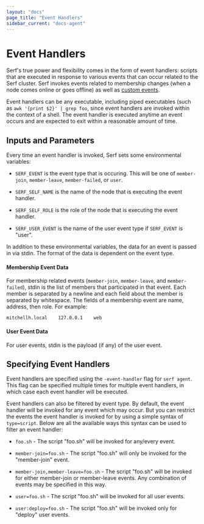 ```yaml
---
layout: "docs"
page_title: "Event Handlers"
sidebar_current: "docs-agent"
---
```


# Event Handlers

Serf's true power and flexibility comes in the form of event handlers:
scripts that are executed in response to various events that can occur
related to the Serf cluster. Serf invokes events related to membership
changes (when a node comes online or goes offline) as well as
[custom events](/docs/commands/event.html).

Event handlers can be any executable, including piped executables (such
as `awk '{print $2}' | grep foo`, since event handlers are invoked within
the context of a shell. The event handler is executed anytime an event
occurs and are expected to exit within a reasonable amount of time.

## Inputs and Parameters

Every time an event handler is invoked, Serf sets some environmental
variables:

* `SERF_EVENT` is the event type that is occuring. This will be one of
  `member-join`, `member-leave`, `member-failed`, or `user`.

* `SERF_SELF_NAME` is the name of the node that is executing the event handler.

* `SERF_SELF_ROLE` is the role of the node that is executing the event handler.

* `SERF_USER_EVENT` is the name of the user event type if `SERF_EVENT` is
  "user".

In addition to these environmental variables, the data for an event is passed
in via stdin. The format of the data is dependent on the event type.

#### Membership Event Data

For membership related events (`member-join`, `member-leave`, and `member-failed`),
stdin is the list of members that participated in that event. Each member is
separated by a newline and each field about the member is separated by
whitespace. The fields of a membership event are name, address, then role.
For example:

```
mitchellh.local    127.0.0.1    web
```

#### User Event Data

For user events, stdin is the payload (if any) of the user event.

## Specifying Event Handlers

Event handlers are specified using the `-event-handler` flag for
`serf agent`. This flag can be specified multiple times for multiple
event handlers, in which case each event handler will be executed.

Event handlers can also be filtered by event type. By default, the event
handler will be invoked for any event which may occur. But you can restrict
the events the event handler is invoked for by using a simple syntax
of `type=script`. Below are all the available ways this syntax can be
used to filter an event handler:

* `foo.sh` - The script "foo.sh" will be invoked for any/every event.

* `member-join=foo.sh` - The script "foo.sh" will only be invoked for the
  "member-join" event.

* `member-join,member-leave=foo.sh` - The script "foo.sh" will be invoked
  for either member-join or member-leave events. Any combination of events
  may be specified in this way.

* `user=foo.sh` - The script "foo.sh" will be invoked for all user events.

* `user:deploy=foo.sh` - The script "foo.sh" will be invoked only for
  "deploy" user events.
